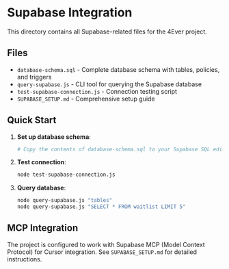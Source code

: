 # Supabase Integration

This directory contains all Supabase-related files for the 4Ever project.

## Files

- `database-schema.sql` - Complete database schema with tables, policies, and triggers
- `query-supabase.js` - CLI tool for querying the Supabase database
- `test-supabase-connection.js` - Connection testing script
- `SUPABASE_SETUP.md` - Comprehensive setup guide

## Quick Start

1. **Set up database schema**:
   ```bash
   # Copy the contents of database-schema.sql to your Supabase SQL editor
   ```

2. **Test connection**:
   ```bash
   node test-supabase-connection.js
   ```

3. **Query database**:
   ```bash
   node query-supabase.js "tables"
   node query-supabase.js "SELECT * FROM waitlist LIMIT 5"
   ```

## MCP Integration

The project is configured to work with Supabase MCP (Model Context Protocol) for Cursor integration. See `SUPABASE_SETUP.md` for detailed instructions.
